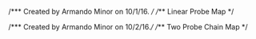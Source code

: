 /*** Created by Armando Minor on 10/1/16. */
/*** Linear Probe Map */

/*** Created by Armando Minor on 10/2/16.*/
/*** Two Probe Chain Map */
